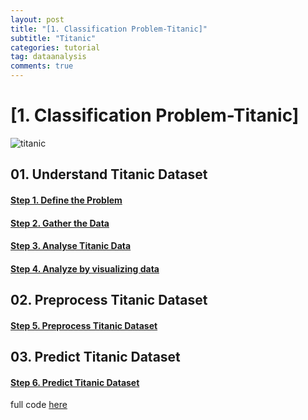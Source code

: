 ```yaml
---
layout: post
title: "[1. Classification Problem-Titanic]"
subtitle: "Titanic"
categories: tutorial
tag: dataanalysis
comments: true
---
```


# [1. Classification Problem-Titanic]

![titanic](imgs/00.titanic.jpg)

## 01. Understand Titanic Dataset

#### [Step 1. Define the Problem](https://github.com/PlanNoa/Deep-Learning-from-Scratch-for-newbie/blob/master/%5B1.%20Classification%20Problem-Titanic%5D/Lecture/01.%20Understand%20Titanic%20Dataset.md#step-1-define-the-problem)

#### [Step 2. Gather the Data](https://github.com/PlanNoa/Deep-Learning-from-Scratch-for-newbie/blob/master/%5B1.%20Classification%20Problem-Titanic%5D/Lecture/01.%20Understand%20Titanic%20Dataset.md#step-2-gather-the-data)

#### [Step 3. Analyse Titanic Data](https://github.com/PlanNoa/Deep-Learning-from-Scratch-for-newbie/blob/master/%5B1.%20Classification%20Problem-Titanic%5D/Lecture/01.%20Understand%20Titanic%20Dataset.md#step-3-analyse-titanic-data)

#### [Step 4. Analyze by visualizing data](https://github.com/PlanNoa/Deep-Learning-from-Scratch-for-newbie/blob/master/%5B1.%20Classification%20Problem-Titanic%5D/Lecture/01.%20Understand%20Titanic%20Dataset.md#step-4-analyze-by-visualizing-data)

## 02. Preprocess Titanic Dataset

#### [Step 5. Preprocess Titanic Dataset](https://github.com/PlanNoa/Deep-Learning-from-Scratch-for-newbie/blob/master/%5B1.%20Classification%20Problem-Titanic%5D/Lecture/02.%20Preprocess%20Titanic%20Dataset.md#step-5-preprocess-titanic-dataset)

## 03. Predict Titanic Dataset

#### [Step 6. Predict Titanic Dataset](https://github.com/PlanNoa/Deep-Learning-from-Scratch-for-newbie/blob/master/%5B1.%20Classification%20Problem-Titanic%5D/Lecture/03.%20Predict%20Titanic%20Dataset.md#step-6-predict-titanic-dataset)



full code [here](https://github.com/PlanNoa/Deep-Learning-from-Scratch-for-newbie/blob/master/%5B1.%20Classification%20Problem-Titanic%5D/src/titanic.py)
